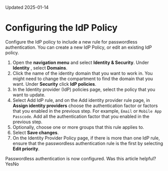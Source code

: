 Updated 2025-01-14
# Configuring the IdP Policy
Configure the IdP policy to include a new rule for passwordless authentication.
You can create a new IdP Policy, or edit an existing IdP policy.
  1. Open the **navigation menu** and select **Identity & Security**. Under **Identity** , select **Domains**.
  2. Click the name of the identity domain that you want to work in. You might need to change the compartment to find the domain that you want. Under **Security** click **IdP policies**.
  3. In the Identity provider (IdP) policies page, select the policy that you want to update.
  4. Select Add IdP rule, and on the Add identity provider rule page, in **Assign identity providers** choose the authentication factor or factors that you enabled in the previous step. For example, `Email` or `Mobile App Passcode`.
Add all the authentication factor that you enabled in the previous step.
  5. Optionally, choose one or more groups that this rule applies to.
  6. Select **Save changes**.
  7. On the Identity Provider Policy page, if there is more than one IdP rule, ensure that the passwordless authentication rule is the first by selecting **Edit priority**.

Passwordless authentication is now configured.
Was this article helpful?
YesNo

